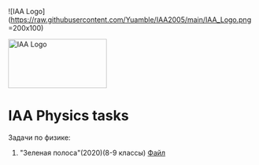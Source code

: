 ![IAA Logo](https://raw.githubusercontent.com/Yuamble/IAA2005/main/IAA_Logo.png =200x100)

<img src="https://raw.githubusercontent.com/Yuamble/IAA2005/main/IAA_Logo.png" alt="IAA Logo" width="200" height="100"/>

# IAA Physics tasks

Задачи по физике:
 
1. "Зеленая полоса"(2020)(8-9 классы) [Файл](https://iaa2005.tk/tasks/Зеленая%20полоса.pdf)
